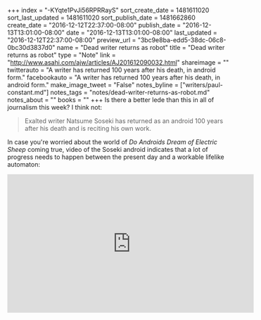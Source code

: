 +++
index = "-KYqte1PvJi56RPRRayS"
sort_create_date = 1481611020
sort_last_updated = 1481611020
sort_publish_date = 1481662860
create_date = "2016-12-12T22:37:00-08:00"
publish_date = "2016-12-13T13:01:00-08:00"
date = "2016-12-13T13:01:00-08:00"
last_updated = "2016-12-12T22:37:00-08:00"
preview_url = "3bc9e8ba-edd5-38dc-06c8-0bc30d3837d0"
name = "Dead writer returns as robot"
title = "Dead writer returns as robot"
type = "Note"
link = "http://www.asahi.com/ajw/articles/AJ201612090032.html"
shareimage = ""
twitterauto = "A writer has returned 100 years after his death, in android form."
facebookauto = "A writer has returned 100 years after his death, in android form."
make_image_tweet = "False"
notes_byline = ["writers/paul-constant.md"]
notes_tags = "notes/dead-writer-returns-as-robot.md"
notes_about = ""
books = ""
+++
Is there a better lede than this in all of journalism this week? I think not:

<blockquote>Exalted writer Natsume Soseki has returned as an android 100 years after his death and is reciting his own work.</blockquote>

In case you're worried about the world of *Do Androids Dream of Electric Sheep* coming true, video of the Soseki android indicates that a lot of progress needs to happen between the present day and a workable lifelike automaton:

<iframe width="560" height="315" src="https://www.youtube.com/embed/RmnjrRzxNeE?rel=0" frameborder="0" allowfullscreen></iframe>